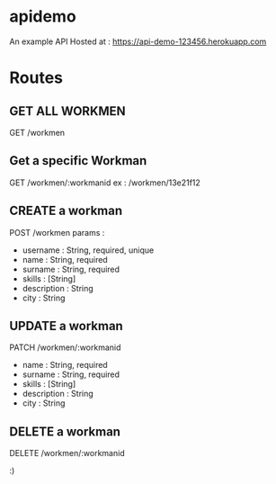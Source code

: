 # apidemo
An example API
Hosted at : https://api-demo-123456.herokuapp.com

# Routes

## GET ALL WORKMEN
GET /workmen

## Get a specific Workman
GET /workmen/:workmanid
ex : /workmen/13e21f12

## CREATE a workman
POST /workmen
params : 
- username : String, required, unique
- name : String, required
- surname : String, required
- skills : [String]
- description : String
- city : String

## UPDATE a workman
PATCH /workmen/:workmanid
- name : String, required
- surname : String, required
- skills : [String]
- description : String
- city : String

## DELETE a workman
DELETE /workmen/:workmanid

:)